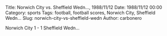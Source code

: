 Title: Norwich City vs. Sheffield Wedn…, 1988/11/12
Date: 1988/11/12 00:00
Category: sports
Tags: football, football scores, Norwich City, Sheffield Wedn…
Slug: norwich-city-vs-sheffield-wedn
Author: carbonero


Norwich City 1 - 1 Sheffield Wedn…
